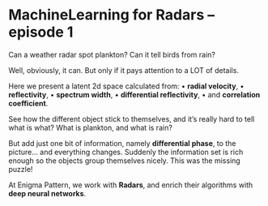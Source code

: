 # MachineLearning for Radars – episode 1

Can a weather radar spot plankton? Can it tell birds from rain?

Well, obviously, it can. But only if it pays attention to a LOT of details. 

Here we present a latent 2d space calculated from:
• **radial velocity**,
• **reflectivity**,
• **spectrum width**,
• **differential reflectivity**, 
• and **correlation coefficient**. 

See how the different object stick to themselves, and it’s really hard to tell what is what? What is plankton, and what is rain?

But add just one bit of information, namely **differential phase**, to the picture… and everything changes. Suddenly the information set is rich enough so the objects group themselves nicely. This was the missing puzzle!

At Enigma Pattern, we work with **Radars**, and enrich their algorithms with **deep neural networks**.
